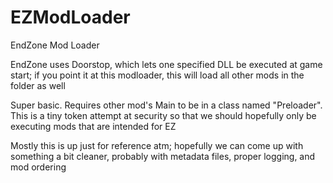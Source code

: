 # EZModLoader
EndZone Mod Loader

EndZone uses Doorstop, which lets one specified DLL be executed at game start; if you point it at this modloader, this will load all other mods in the folder as well

Super basic.  Requires other mod's Main to be in a class named "Preloader".  This is a tiny token attempt at security so that we should hopefully only be executing mods that are intended for EZ

Mostly this is up just for reference atm; hopefully we can come up with something a bit cleaner, probably with metadata files, proper logging, and mod ordering
